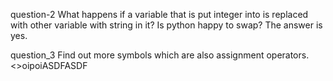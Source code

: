question-2 What happens if a variable that is put integer into is replaced with other variable with string in it? Is python happy to swap?
The answer is yes.

question_3 
Find out more symbols which are also assignment operators.
<>oipoiASDFASDF